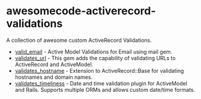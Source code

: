 # awesomecode-activerecord-validations

A collection of awesome custom ActiveRecord Validations.

- [valid_email](https://github.com/hallelujah/valid_email) - Active Model Validations for Email using mail gem.
- [validates_url](https://github.com/perfectline/validates_url) - This gem adds the capability of validating URLs to ActiveRecord and ActiveModel.
- [validates_hostname](https://github.com/KimNorgaard/validates_hostname) - Extension to ActiveRecord::Base for validating hostnames and domain names.
- [validates_timeliness](https://github.com/adzap/validates_timeliness) - Date and time validation plugin for ActiveModel and Rails. Supports multiple ORMs and allows custom date/time formats.
